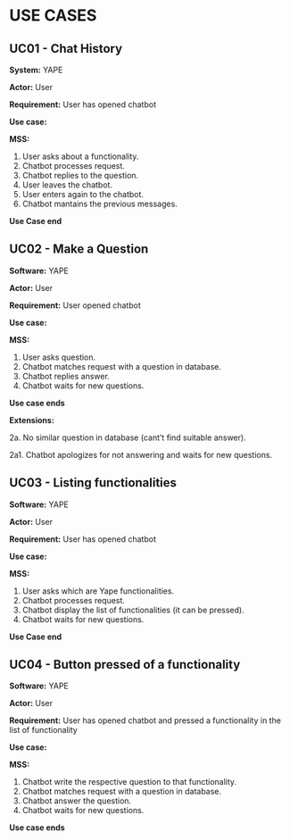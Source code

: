 # USE CASES

## UC01 - Chat History

**System:** YAPE

**Actor:** User

**Requirement:** User has opened chatbot

**Use case:**


**MSS:**
1. User asks about a functionality.
2. Chatbot processes request.
3. Chatbot replies to the question.
4. User leaves the chatbot.
5. User enters again to the chatbot.
6. Chatbot mantains the previous messages.

**Use Case end**

## UC02 - Make a Question 

**Software:** YAPE

**Actor:** User

**Requirement:** User opened chatbot

**Use case:** 

**MSS:**
1. User asks question.
2. Chatbot matches request with a question in database.
3. Chatbot replies answer.
4. Chatbot waits for new questions.
    
**Use case ends**

**Extensions:**
    
2a. No similar question in database (cant’t find suitable answer).

2a1. Chatbot apologizes for not answering and waits for new questions.

## UC03 - Listing functionalities

**Software:** YAPE

**Actor:** User

**Requirement:** User has opened chatbot

**Use case:**


**MSS:**
1. User asks which are Yape functionalities.
2. Chatbot processes request.
3. Chatbot display the list of functionalities (it can be pressed).
4. Chatbot waits for new questions.

**Use Case end**

## UC04 - Button pressed of a functionality

**Software:** YAPE

**Actor:** User

**Requirement:** User has opened chatbot and pressed a functionality in the list of functionality

**Use case:**

**MSS:** 
1. Chatbot write the respective question to that functionality.
2. Chatbot matches request with a question in database.
3. Chatbot answer the question.
4. Chatbot waits for new questions.

**Use case ends**

